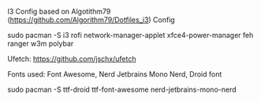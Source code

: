 I3 Config based on Algotithm79 (https://github.com/Algorithm79/Dotfiles_i3) Config

sudo pacman -S i3 rofi network-manager-applet xfce4-power-manager feh ranger w3m polybar

Ufetch: https://github.com/jschx/ufetch

Fonts used: Font Awesome, Nerd Jetbrains Mono Nerd, Droid font

sudo pacman -S ttf-droid ttf-font-awesome nerd-jetbrains-mono-nerd
